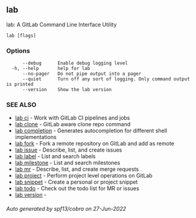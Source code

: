 ## lab

lab: A GitLab Command Line Interface Utility

```
lab [flags]
```

### Options

```
      --debug      Enable debug logging level
  -h, --help       help for lab
      --no-pager   Do not pipe output into a pager
      --quiet      Turn off any sort of logging. Only command output is printed
      --version    Show the lab version
```

### SEE ALSO

* [lab ci](lab_ci.md)	 - Work with GitLab CI pipelines and jobs
* [lab clone](lab_clone.md)	 - GitLab aware clone repo command
* [lab completion](lab_completion.md)	 - Generates autocompletion for different shell implementations
* [lab fork](lab_fork.md)	 - Fork a remote repository on GitLab and add as remote
* [lab issue](lab_issue.md)	 - Describe, list, and create issues
* [lab label](lab_label.md)	 - List and search labels
* [lab milestone](lab_milestone.md)	 - List and search milestones
* [lab mr](lab_mr.md)	 - Describe, list, and create merge requests
* [lab project](lab_project.md)	 - Perform project level operations on GitLab
* [lab snippet](lab_snippet.md)	 - Create a personal or project snippet
* [lab todo](lab_todo.md)	 - Check out the todo list for MR or issues
* [lab version](lab_version.md)	 - 

###### Auto generated by spf13/cobra on 27-Jun-2022
